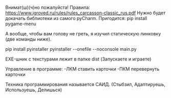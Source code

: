 Внимат(ш)(ч)но пожалуйста! Правила: https://www.igroved.ru/rules/rules_carcasson-classic_rus.pdf Нужно будет докачать библиотеки из самого pyCharm. Пригодится: pip install pygame-menu

А вообще, чтобы вам голову не греть, я изучил статическую линковку (две команды ниже).

pip install pyinstaller pyinstaller --onefile --noconsole main.py

EXE-шник с текстурами лежит в папке dist (Запускаете и играете)

Управление в программе: -ЛКМ ставить карточки -ПКМ перевернуть карточки

Техника программирования называется САИД. (Стыбзил, Адаптируешь, Используешь, Делишься)
